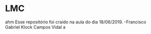 # LMC
ahm
Esse repositório foi craido na aula do dia 18/06/2019.
-Francisco Gabriel Klock Campos Vidal
a
